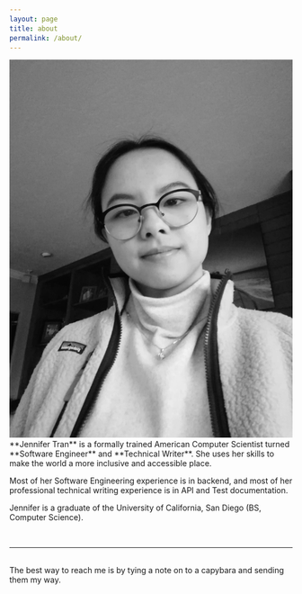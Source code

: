 ```yaml
---
layout: page
title: about
permalink: /about/
---
```


<img class="col one right" src="/img/prof_pic.jpg">

<br/>
**Jennifer Tran** is a formally trained American Computer Scientist turned **Software Engineer** and **Technical Writer**. She uses her skills to make the world a more inclusive and accessible place. 

Most of her Software Engineering experience is in backend, and most of her professional technical writing experience is in API and Test documentation.

Jennifer is a graduate of the University of California, San Diego (BS, Computer Science). 

<br/>
<hr/>
<br/>
<span class="contacticon center">
	<a href="mailto:jet054@eng.ucsd.edu"><i class="fa fa-envelope-square"></i></a>
	<a href="https://github.com/botanical" target="_blank"><i class="fa fa-github-square"></i></a>
	<a href="https://www.linkedin.com" target="_blank"><i class="fa fa-linkedin-square"></i></a>
	<a href="http://tumblr.com" target="_blank"><i class="fa fa-tumblr-square"></i></a>
	<a href="https://twitter.com" target="_blank"><i class="fa fa-twitter-square"></i></a>
    <a href="https://dev.to/botanical"><i class="fa 
	fa-dev" title="botanical's DEV Profile"></i></a>
</span>

<div class="col three caption">
	The best way to reach me is by tying a note on to a capybara and sending them my way.
</div>